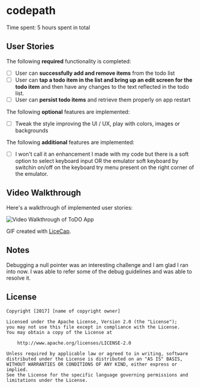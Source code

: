 # codepath
Time spent: 5 hours spent in total

## User Stories

The following **required** functionality is completed:

* [ ] User can **successfully add and remove items** from the todo list
* [ ] User can **tap a todo item in the list and bring up an edit screen for the todo item** and then have any changes to the text reflected in the todo list.
* [ ] User can **persist todo items** and retrieve them properly on app restart

The following **optional** features are implemented:

* [ ] Tweak the style improving the UI / UX, play with colors, images or backgrounds

The following **additional** features are implemented:

* [ ] I won't call it an enhancement I made with my code but there is a soft option to select keyboard input OR the emulator soft keyboard by switchin on/off on the keyboard try menu present on the right corner of the emulator. 


## Video Walkthrough 

Here's a walkthrough of implemented user stories:

<img src='http://i.imgur.com/g2wXHhV.gif' title='Video Walkthrough' width='' alt='Video Walkthrough of ToDO App' />

GIF created with [LiceCap](http://www.cockos.com/licecap/).

## Notes

Debugging a null pointer was an interesting challenge and I am glad I ran into now.
I was able to refer some of the debug guidelines and was able to resolve it.

## License

    Copyright [2017] [name of copyright owner]

    Licensed under the Apache License, Version 2.0 (the "License");
    you may not use this file except in compliance with the License.
    You may obtain a copy of the License at

        http://www.apache.org/licenses/LICENSE-2.0

    Unless required by applicable law or agreed to in writing, software
    distributed under the License is distributed on an "AS IS" BASIS,
    WITHOUT WARRANTIES OR CONDITIONS OF ANY KIND, either express or implied.
    See the License for the specific language governing permissions and
    limitations under the License.
